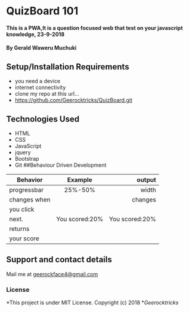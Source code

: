 # QuizBoard 101
#### This is a PWA,It is a question focused web that test on your javascript knowledge, 23-9-2018
#### By **Gerald Waweru Muchuki**
## Setup/Installation Requirements
* you need a device
* internet connectivity
* clone my repo at this url...
* https://github.com/Geerocktricks/QuizBoard.git
## Technologies Used
* HTML
* CSS
* JavaScript
* jquery
* Bootstrap
* Git
##Behaviour Driven Development

| Behavior      | Example       | output|
| ------------- |:-------------:| -----:|
| progressbar   |  25%-50%      |  width     |
| changes when  |               |changes     |          
| you click     |               |            |          
|   next.       | You scored:20%| You scored:20% |
|  returns      |           
|  your score   |    |





## Support and contact details
Mail me at geerockface4@gmail.com
### License
*This project is under MIT License. Copyright  (c) 2018 **Geerocktricks*

